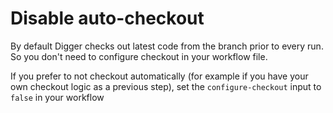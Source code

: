 # Disable auto-checkout

By default Digger checks out latest code from the branch prior to every run. So you don't need to configure checkout in your workflow file.

If you prefer to not checkout automatically (for example if you have your own checkout logic as a previous step), set the `configure-checkout` input to `false` in your workflow
